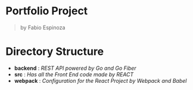 # Portfolio Project
> by Fabio Espinoza 

# Directory Structure

- **backend** : *REST API powered by Go and Go Fiber*
- **src** : *Has all the Front End code made by REACT*
- **webpack** : *Configuration for the React Project by Webpack and Babel*
